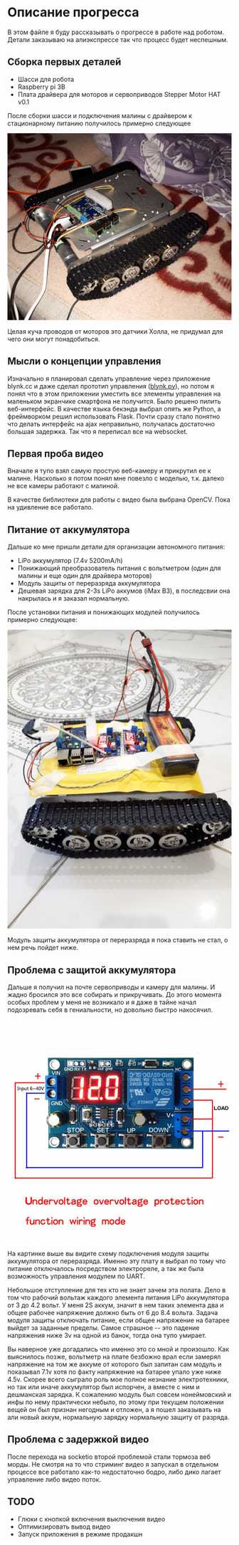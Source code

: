 # Описание прогресса
В этом файле я буду рассказывать о прогрессе в работе над роботом. Детали заказываю на алиэкспрессе так что процесс будет неспешным.

## Сборка первых деталей
- Шасси для робота
- Raspberry pi 3B
- Плата драйвера для моторов и сервоприводов Stepper Motor HAT v0.1

После сборки шасси и подключения малины с драйвером к стационарному питанию получилось примерно следующее

![Танк версия 0.1](./docs/images/20180501_214324_.jpg)

Целая куча проводов от моторов это датчики Холла, не придумал для чего они могут понадобиться.

## Мысли о концепции управления
Изначально я планировал сделать управление через приложение blynk.cc и даже сделал прототип управления ([blynk.py](/blynk.py)), но потом я понял что в этом приложении уместить все элементы управления на маленьком экранчике смартфона не получится. Было решено пилить веб-интерфейс. В качестве языка бекэнда выбрал опять же Python, а фреймворком решил использовать Flask. Почти сразу стало понятно что делать интерфейс на ajax неправильно, получалась достаточно большая задержка. Так что я переписал все на websocket.

## Первая проба видео
Вначале я тупо взял самую простую веб-камеру и прикрутил ее к малине. Насколько я потом понял мне повезло с моделью, т.к. далеко не все камеры работают с малиной.

В качестве библиотеки для работы с видео была выбрана OpenCV. Пока на удивление все работало.

## Питание от аккумулятора
Дальше ко мне пришли детали для организации автономного питания:
 - LiPo аккумулятор (7.4v 5200mA/h)
 - Понижающий преобразователь питания с вольтметром (один для малины и еще один для драйвера моторов)
 - Модуль защиты от переразряда аккумулятора
 - Дешевая зарядка для 2-3s LiPo аккумов (iMax B3), в последсвии она накрылась и я заказал нормальную.
 
 После установки питания и понижающих модулей получилось примерно следующее:
 
 ![Первая версия танка с питанием от LiPo аккумулятора](./docs/images/20180519_182939_.jpg)
 
 Модуль защиты аккумулятора от переразряда я пока ставить не стал, о нем речь пойдет ниже.

 ## Проблема с защитой аккумулятора
 Дальше я получил на почте сервоприводы и камеру для малины. И жадно бросился это все собирать и прикручивать. До этого момента особых проблем у меня не возникало и я даже в тайне начал подозревать себя в гениальности, но довольно быстро накосячил. 
 
 ![Модуль защиты от переразряда](./docs/images/undervoltage_protection_small.jpg)
 
 На картинке выше вы видите схему подключения модуля защиты аккумулятора от переразряда. Именно эту плату я выбрал по тому что питание отключалось посредством электрореле, а так же была возможность управления модулем по UART. 
 
 Небольшое отступление для тех кто не знает зачем эта полата. Дело в том что рабочий вольтаж каждого элемента питания LiPo аккумулятора от 3 до 4.2 вольт. У меня 2S аккум, значит в нем таких элемента два и общее рабочее напряжение должно быть от 6 до 8.4 вольта. Задача модуля защиты отключать питание, если общее напряжение на батарее выйдет за заданные пределы. Cамое страшное -- это падение напряжения ниже 3v на одной из банок, тогда она тупо умирает. 
 
 Вы наверное уже догадались что именно это со мной и произошло. Как выяснилось позже, вольтметр на плате безбожно врал если замерял напряжение на том же аккуме от которого был запитан сам модуль и показывал 7.1v хотя по факту напряжение на батарее упало уже ниже 4.5v. Скорее всего сыграло роль мое полное незнание электротехники, но так или иначе аккумулятор был испорчен, а вместе с ним и дешманская зарядка. К сожалению модуль был совсем нонеймовский и инфы по нему практически небыло, по этому при текущем положении вещей он был признан негодным и отложен, а я пошел заказывать на али новый аккум, нормальную зарядку нормальную защиту от разряда. 
 
## Проблема с задержкой видео
После перехода на socketio второй проблемой стали тормоза веб морды. Не смотря на то что стриминг видео я запускал в отдельном процессе все работало как-то недостаточно бодро, либо дико лагает управление либо видео поток. 

## TODO
- Глюки с кнопкой включения выключения видео
- Оптимизировать вывод видео
- Запуск приложения в режиме продакшн
